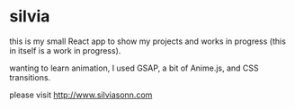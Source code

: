 # silvia

this is my small React app to show my projects and works in progress (this in itself is a work in progress).

wanting to learn animation, I used GSAP, a bit of Anime.js, and CSS transitions.

please visit http://www.silviasonn.com
